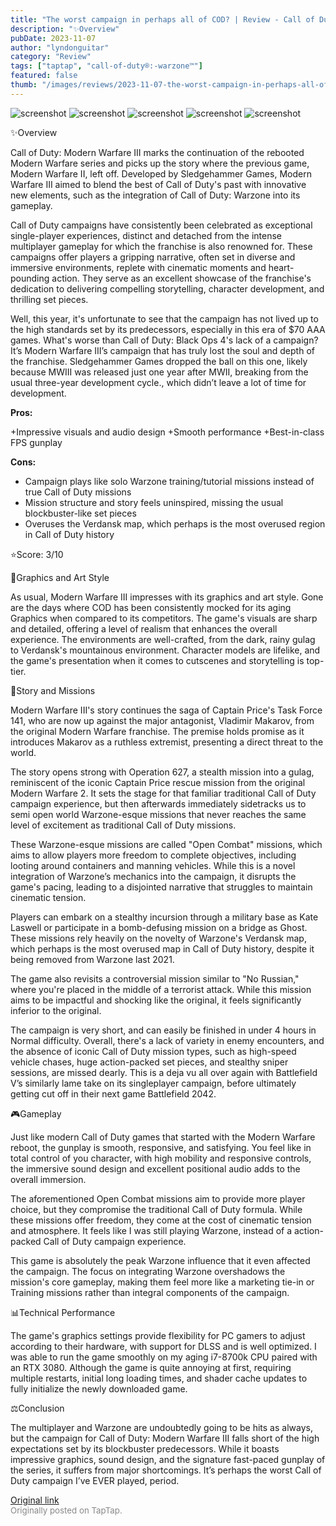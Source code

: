 ```yaml
---
title: "The worst campaign in perhaps all of COD? | Review - Call of Duty: Modern Warfare III Campaign"
description: "✨Overview"
pubDate: 2023-11-07
author: "lyndonguitar"
category: "Review"
tags: ["taptap", "call-of-duty®:-warzone™"]
featured: false
thumb: "/images/reviews/2023-11-07-the-worst-campaign-in-perhaps-all-of-cod--review---call-of-duty-modern-warfare-iii-campai-0.avif"
---
```


<div class="gallery">
  <img src="/images/reviews/2023-11-07-the-worst-campaign-in-perhaps-all-of-cod--review---call-of-duty-modern-warfare-iii-campai-0.avif" alt="screenshot" />
  <img src="/images/reviews/2023-11-07-the-worst-campaign-in-perhaps-all-of-cod--review---call-of-duty-modern-warfare-iii-campai-1.avif" alt="screenshot" />
  <img src="/images/reviews/2023-11-07-the-worst-campaign-in-perhaps-all-of-cod--review---call-of-duty-modern-warfare-iii-campai-2.avif" alt="screenshot" />
  <img src="/images/reviews/2023-11-07-the-worst-campaign-in-perhaps-all-of-cod--review---call-of-duty-modern-warfare-iii-campai-3.avif" alt="screenshot" />
  <img src="/images/reviews/2023-11-07-the-worst-campaign-in-perhaps-all-of-cod--review---call-of-duty-modern-warfare-iii-campai-4.avif" alt="screenshot" />
</div>

✨Overview

Call of Duty: Modern Warfare III marks the continuation of the rebooted Modern Warfare series and picks up the story where the previous game, Modern Warfare II, left off. Developed by Sledgehammer Games, Modern Warfare III aimed to blend the best of Call of Duty's past with innovative new elements, such as the integration of Call of Duty: Warzone into its gameplay.

Call of Duty campaigns have consistently been celebrated as exceptional single-player experiences, distinct and detached from the intense multiplayer gameplay for which the franchise is also renowned for. These campaigns offer players a gripping narrative, often set in diverse and immersive environments, replete with cinematic moments and heart-pounding action. They serve as an excellent showcase of the franchise's dedication to delivering compelling storytelling, character development, and thrilling set pieces.

Well, this year, it's unfortunate to see that the campaign has not lived up to the high standards set by its predecessors, especially in this era of $70 AAA games. What's worse than Call of Duty: Black Ops 4's lack of a campaign? It’s Modern Warfare III’s campaign that has truly lost the soul and depth of the franchise. Sledgehammer Games dropped the ball on this one, likely because MWIII was released just one year after MWII, breaking from the usual three-year development cycle., which didn’t leave a lot of time for development.


**Pros:**


+Impressive visuals and audio design
+Smooth performance
+Best-in-class FPS gunplay


**Cons:**
- Campaign plays like solo Warzone training/tutorial missions instead of true Call of Duty missions
- Mission structure and story feels uninspired, missing the usual blockbuster-like set pieces
- Overuses the Verdansk map, which perhaps is the most overused region in Call of Duty history


⭐️Score: 3/10

🎨Graphics and Art Style

As usual, Modern Warfare III impresses with its graphics and art style. Gone are the days where COD has been consistently mocked for its aging Graphics when compared to its competitors. The game's visuals are sharp and detailed, offering a level of realism that enhances the overall experience. The environments are well-crafted, from the dark, rainy gulag to Verdansk's mountainous environment. Character models are lifelike, and the game's presentation when it comes to cutscenes and storytelling is top-tier.

📖Story and Missions

Modern Warfare III's story continues the saga of Captain Price's Task Force 141, who are now up against the major antagonist, Vladimir Makarov, from the original Modern Warfare franchise. The premise holds promise as it introduces Makarov as a ruthless extremist, presenting a direct threat to the world.

The story opens strong with Operation 627, a stealth mission into a gulag, reminiscent of the iconic Captain Price rescue mission from the original Modern Warfare 2. It sets the stage for that familiar traditional Call of Duty campaign experience, but then afterwards immediately sidetracks us to semi open world Warzone-esque missions that never reaches the same level of excitement as traditional Call of Duty missions.

These Warzone-esque missions are called "Open Combat" missions, which aims to allow players more freedom to complete objectives, including looting around containers and manning vehicles. While this is a novel integration of Warzone’s mechanics into the campaign, it disrupts the game's pacing, leading to a disjointed narrative that struggles to maintain cinematic tension.

Players can embark on a stealthy incursion through a military base as Kate Laswell or participate in a bomb-defusing mission on a bridge as Ghost. These missions rely heavily on the novelty of Warzone's Verdansk map, which perhaps is the most overused map in Call of Duty history, despite it being removed from Warzone last 2021.

The game also revisits a controversial mission similar to "No Russian," where you're placed in the middle of a terrorist attack. While this mission aims to be impactful and shocking like the original, it feels significantly inferior to the original.

The campaign is very short, and can easily be finished in under 4 hours in Normal difficulty. Overall, there's a lack of variety in enemy encounters, and the absence of iconic Call of Duty mission types, such as high-speed vehicle chases, huge action-packed set pieces, and stealthy sniper sessions, are missed dearly. This is a deja vu all over again with Battlefield V’s similarly lame take on its singleplayer campaign, before ultimately getting cut off in their next game Battlefield 2042.

🎮Gameplay

Just like modern Call of Duty games that started with the Modern Warfare reboot, the gunplay is smooth, responsive, and satisfying. You feel like in total control of you character, with high mobility and responsive controls, the immersive sound design and excellent positional audio adds to the overall immersion.

The aforementioned Open Combat missions aim to provide more player choice, but they compromise the traditional Call of Duty formula. While these missions offer freedom, they come at the cost of cinematic tension and atmosphere. It feels like I was still playing Warzone, instead of a action-packed Call of Duty campaign experience. 

This game is absolutely the peak Warzone influence that it even affected the campaign. The focus on integrating Warzone overshadows the mission's core gameplay, making them feel more like a marketing tie-in or Training missions rather than integral components of the campaign.

📊Technical Performance

The game's graphics settings provide flexibility for PC gamers to adjust according to their hardware, with support for DLSS and is well optimized. I was able to run the game smoothly on my aging i7-8700k CPU paired with an RTX 3080. Although the game is quite annoying at first, requiring multiple restarts, initial long loading times, and shader cache updates to fully initialize the newly downloaded game.

⚖️Conclusion

The multiplayer and Warzone are undoubtedly going to be hits as always, but the campaign for Call of Duty: Modern Warfare III falls short of the high expectations set by its blockbuster predecessors. While it boasts impressive graphics, sound design, and the signature fast-paced gunplay of the series, it suffers from major shortcomings. It’s perhaps the worst Call of Duty campaign I’ve EVER played, period.

[Original link](https://www.taptap.io/post/6519285)<br><span style="font-size: 0.95em; color: #888;">Originally posted on TapTap.</span>
